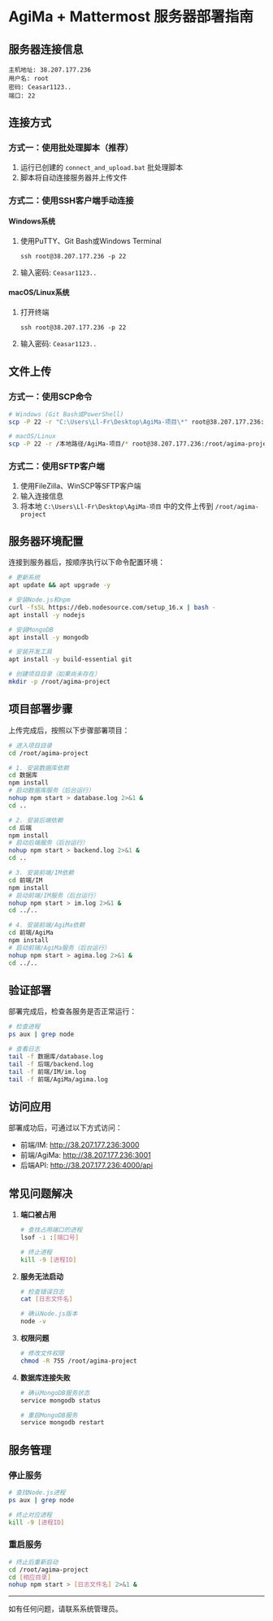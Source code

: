 # AgiMa + Mattermost 服务器部署指南

## 服务器连接信息

```
主机地址: 38.207.177.236
用户名: root
密码: Ceasar1123..
端口: 22
```

## 连接方式

### 方式一：使用批处理脚本（推荐）

1. 运行已创建的 `connect_and_upload.bat` 批处理脚本
2. 脚本将自动连接服务器并上传文件

### 方式二：使用SSH客户端手动连接

#### Windows系统
1. 使用PuTTY、Git Bash或Windows Terminal
   ```
   ssh root@38.207.177.236 -p 22
   ```
2. 输入密码: `Ceasar1123..`

#### macOS/Linux系统
1. 打开终端
   ```
   ssh root@38.207.177.236 -p 22
   ```
2. 输入密码: `Ceasar1123..`

## 文件上传

### 方式一：使用SCP命令

```bash
# Windows (Git Bash或PowerShell)
scp -P 22 -r "C:\Users\Ll-Fr\Desktop\AgiMa-项目\*" root@38.207.177.236:/root/agima-project

# macOS/Linux
scp -P 22 -r /本地路径/AgiMa-项目/* root@38.207.177.236:/root/agima-project
```

### 方式二：使用SFTP客户端

1. 使用FileZilla、WinSCP等SFTP客户端
2. 输入连接信息
3. 将本地 `C:\Users\Ll-Fr\Desktop\AgiMa-项目` 中的文件上传到 `/root/agima-project`

## 服务器环境配置

连接到服务器后，按顺序执行以下命令配置环境：

```bash
# 更新系统
apt update && apt upgrade -y

# 安装Node.js和npm
curl -fsSL https://deb.nodesource.com/setup_16.x | bash -
apt install -y nodejs

# 安装MongoDB
apt install -y mongodb

# 安装开发工具
apt install -y build-essential git

# 创建项目目录（如果尚未存在）
mkdir -p /root/agima-project
```

## 项目部署步骤

上传完成后，按照以下步骤部署项目：

```bash
# 进入项目目录
cd /root/agima-project

# 1. 安装数据库依赖
cd 数据库
npm install
# 启动数据库服务（后台运行）
nohup npm start > database.log 2>&1 &
cd ..

# 2. 安装后端依赖
cd 后端
npm install
# 启动后端服务（后台运行）
nohup npm start > backend.log 2>&1 &
cd ..

# 3. 安装前端/IM依赖
cd 前端/IM
npm install
# 启动前端/IM服务（后台运行）
nohup npm start > im.log 2>&1 &
cd ../..

# 4. 安装前端/AgiMa依赖
cd 前端/AgiMa
npm install
# 启动前端/AgiMa服务（后台运行）
nohup npm start > agima.log 2>&1 &
cd ../..
```

## 验证部署

部署完成后，检查各服务是否正常运行：

```bash
# 检查进程
ps aux | grep node

# 查看日志
tail -f 数据库/database.log
tail -f 后端/backend.log
tail -f 前端/IM/im.log
tail -f 前端/AgiMa/agima.log
```

## 访问应用

部署成功后，可通过以下方式访问：

- 前端/IM: http://38.207.177.236:3000
- 前端/AgiMa: http://38.207.177.236:3001
- 后端API: http://38.207.177.236:4000/api

## 常见问题解决

1. **端口被占用**
   ```bash
   # 查找占用端口的进程
   lsof -i :[端口号]
   
   # 终止进程
   kill -9 [进程ID]
   ```

2. **服务无法启动**
   ```bash
   # 检查错误日志
   cat [日志文件名]
   
   # 确认Node.js版本
   node -v
   ```

3. **权限问题**
   ```bash
   # 修改文件权限
   chmod -R 755 /root/agima-project
   ```

4. **数据库连接失败**
   ```bash
   # 确认MongoDB服务状态
   service mongodb status
   
   # 重启MongoDB服务
   service mongodb restart
   ```

## 服务管理

### 停止服务

```bash
# 查找Node.js进程
ps aux | grep node

# 终止对应进程
kill -9 [进程ID]
```

### 重启服务

```bash
# 终止后重新启动
cd /root/agima-project
cd [相应目录]
nohup npm start > [日志文件名] 2>&1 &
```

---

如有任何问题，请联系系统管理员。
